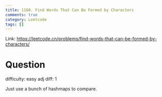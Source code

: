 ```yaml
---
title: 1160. Find Words That Can Be Formed by Characters
comments: true
category: Leetcode
tags: []
---
```


Link: https://leetcode.cn/problems/find-words-that-can-be-formed-by-characters/

# Question

difficulty: easy
adj diff: 1

Just use a bunch of hashmaps to compare. 
